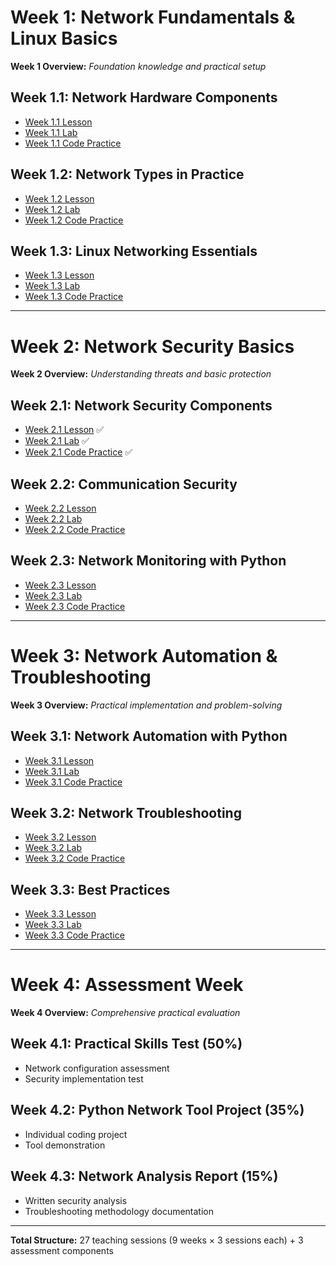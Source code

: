 # Week 1: Network Fundamentals & Linux Basics

**Week 1 Overview:** *Foundation knowledge and practical setup*

## Week 1.1: Network Hardware Components
* [Week 1.1 Lesson](https://github.com/ozmrchen/NetPi/blob/main/Week_1/1.1_Lesson.md)  
* [Week 1.1 Lab](https://github.com/ozmrchen/NetPi/blob/main/Week_1/1.1_Lab.md)  
* [Week 1.1 Code Practice](https://github.com/ozmrchen/NetPi/blob/main/Week_1/1.1_Code.md)

## Week 1.2: Network Types in Practice
* [Week 1.2 Lesson](https://github.com/ozmrchen/NetPi/blob/main/Week_1/1.2_Lesson.md)  
* [Week 1.2 Lab](https://github.com/ozmrchen/NetPi/blob/main/Week_1/1.2_Lab.md)  
* [Week 1.2 Code Practice](https://github.com/ozmrchen/NetPi/blob/main/Week_1/1.2_Code.md)

## Week 1.3: Linux Networking Essentials
* [Week 1.3 Lesson](https://github.com/ozmrchen/NetPi/blob/main/Week_1/1.3_Lesson.md)  
* [Week 1.3 Lab](https://github.com/ozmrchen/NetPi/blob/main/Week_1/1.3_Lab.md)  
* [Week 1.3 Code Practice](https://github.com/ozmrchen/NetPi/blob/main/Week_1/1.3_Code.md)

---

# Week 2: Network Security Basics

**Week 2 Overview:** *Understanding threats and basic protection*

## Week 2.1: Network Security Components

* [Week 2.1 Lesson](https://github.com/ozmrchen/NetPi/blob/main/Week_2/2.1_Lesson.md) ✅  
* [Week 2.1 Lab](https://github.com/ozmrchen/NetPi/blob/main/Week_2/2.1_Lab.md) ✅  
* [Week 2.1 Code Practice](https://github.com/ozmrchen/NetPi/blob/main/Week_2/2.1_Code.md) ✅  

## Week 2.2: Communication Security
* [Week 2.2 Lesson](https://github.com/ozmrchen/NetPi/blob/main/Week_2/2.2_Lesson.md)  
* [Week 2.2 Lab](https://github.com/ozmrchen/NetPi/blob/main/Week_2/2.2_Lab.md)  
* [Week 2.2 Code Practice](https://github.com/ozmrchen/NetPi/blob/main/Week_2/2.2_Code.md)  

## Week 2.3: Network Monitoring with Python
* [Week 2.3 Lesson](https://github.com/ozmrchen/NetPi/blob/main/Week_2/2.3_Lesson.md)  
* [Week 2.3 Lab](https://github.com/ozmrchen/NetPi/blob/main/Week_2/2.3_Lab.md)  
* [Week 2.3 Code Practice](https://github.com/ozmrchen/NetPi/blob/main/Week_2/2.3_Code.md)

---

# Week 3: Network Automation & Troubleshooting

**Week 3 Overview:** *Practical implementation and problem-solving*

## Week 3.1: Network Automation with Python
* [Week 3.1 Lesson](https://github.com/ozmrchen/NetPi/blob/main/Week_3/3.1_Lesson.md)  
* [Week 3.1 Lab](https://github.com/ozmrchen/NetPi/blob/main/Week_3/3.1_Lab.md)  
* [Week 3.1 Code Practice](https://github.com/ozmrchen/NetPi/blob/main/Week_3/3.1_Code.md)

## Week 3.2: Network Troubleshooting
* [Week 3.2 Lesson](https://github.com/ozmrchen/NetPi/blob/main/Week_3/3.2_Lesson.md)  
* [Week 3.2 Lab](https://github.com/ozmrchen/NetPi/blob/main/Week_3/3.2_Lab.md)  
* [Week 3.2 Code Practice](https://github.com/ozmrchen/NetPi/blob/main/Week_3/3.2_Code.md)

## Week 3.3: Best Practices
* [Week 3.3 Lesson](https://github.com/ozmrchen/NetPi/blob/main/Week_3/3.3_Lesson.md)  
* [Week 3.3 Lab](https://github.com/ozmrchen/NetPi/blob/main/Week_3/3.3_Lab.md)  
* [Week 3.3 Code Practice](https://github.com/ozmrchen/NetPi/blob/main/Week_3/3.3_Code.md)

---

# Week 4: Assessment Week

**Week 4 Overview:** *Comprehensive practical evaluation*

## Week 4.1: Practical Skills Test (50%)
* Network configuration assessment
* Security implementation test

## Week 4.2: Python Network Tool Project (35%)
* Individual coding project
* Tool demonstration

## Week 4.3: Network Analysis Report (15%)
* Written security analysis
* Troubleshooting methodology documentation

---

**Total Structure:** 27 teaching sessions (9 weeks × 3 sessions each) + 3 assessment components
